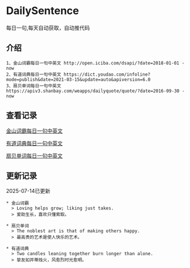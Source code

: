 # DailySentence

每日一句,每天自动获取，自动推代码

## 介绍

```
1、金山词霸每日一句中英文 http://open.iciba.com/dsapi/?date=2018-01-01 - now
2、有道词典每日一句中英文 https://dict.youdao.com/infoline?mode=publish&date=2021-03-15&update=auto&apiversion=6.0
3、扇贝单词每日一句中英文 https://apiv3.shanbay.com/weapps/dailyquote/quote/?date=2016-09-30 - now
```

## 查看记录

[金山词霸每日一句中英文](./data/iciba/)

[有道词典每日一句中英文](./data/youdao/)

[扇贝单词每日一句中英文](./data/shanbay/)

## 更新记录
2025-07-14已更新 
```
* 金山词霸
  > Loving helps grow; liking just takes.
  > 爱助生长，喜欢只懂索取。

* 扇贝单词
  > The noblest art is that of making others happy.
  > 最高贵的艺术是使人快乐的艺术。

* 有道词典
  > Two candles leaning together burn longer than alone.
  > 挚友如并蒂烛火，风愈烈时光愈明。

```
